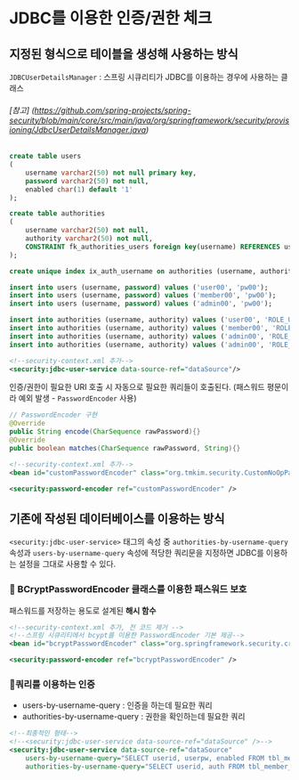 # JDBC를 이용한 인증/권한 체크
## 지정된 형식으로 테이블을 생성해 사용하는 방식
`JDBCUserDetailsManager` : 스프링 시큐리티가 JDBC를 이용하는 경우에 사용하는 클래스   
###### [참고] (https://github.com/spring-projects/spring-security/blob/main/core/src/main/java/org/springframework/security/provisioning/JdbcUserDetailsManager.java)
```sql
create table users
(
    username varchar2(50) not null primary key,
    password varchar2(50) not null,
    enabled char(1) default '1'
);

create table authorities
(
    username varchar2(50) not null,
    authority varchar2(50) not null,
    CONSTRAINT fk_authorities_users foreign key(username) REFERENCES users(username)
);

create unique index ix_auth_username on authorities (username, authority);

insert into users (username, password) values ('user00', 'pw00');
insert into users (username, password) values ('member00', 'pw00');
insert into users (username, password) values ('admin00', 'pw00');

insert into authorities (username, authority) values ('user00', 'ROLE_USER');
insert into authorities (username, authority) values ('member00', 'ROLE_MANAGER');
insert into authorities (username, authority) values ('admin00', 'ROLE_MANAGER');
insert into authorities (username, authority) values ('admin00', 'ROLE_ADMIN');
```
```xml
<!--security-context.xml 추가-->
<security:jdbc-user-service data-source-ref="dataSource"/>
```
인증/권한이 필요한 URI 호출 시 자동으로 필요한 쿼리들이 호출된다. (패스워드 평문이라 예외 발생 - `PasswordEncoder` 사용)
```java
// PasswordEncoder 구현
@Override
public String encode(CharSequence rawPassword){}
@Override
public boolean matches(CharSequence rawPassword, String){}
```
```xml
<!--security-context.xml 추가-->
<bean id="customPasswordEncoder" class="org.tmkim.security.CustomNoOpPasswordEncoder" />

<security:password-encoder ref="customPasswordEncoder" />
```
## 기존에 작성된 데이터베이스를 이용하는 방식
`<security:jdbc-user-service>` 태그의 속성 중 `authorities-by-username-query` 속성과 `users-by-username-query` 속성에 적당한 쿼리문을 지정하면 JDBC를 이용하는 설정을 그대로 사용할 수 있다.

### 🔑 BCryptPasswordEncoder 클래스를 이용한 패스워드 보호
패스워드를 저장하는 용도로 설계된 **해시 함수**
```xml
<!--security-context.xml 추가, 전 코드 제거 -->
<!--스프링 시큐리티에서 bcypt를 이용한 PasswordEncoder 기본 제공-->
<bean id="bcryptPasswordEncoder" class="org.springframework.security.crypto.bcrypt.BCryptPasswordEncoder" />

<security:password-encoder ref="bcryptPasswordEncoder" />
```

### 📃쿼리를 이용하는 인증
- users-by-username-query : 인증을 하는데 필요한 쿼리
- authorities-by-username-query : 권한을 확인하는데 필요한 쿼리
```xml
<!--최종적인 형태-->
<!--<security:jdbc-user-service data-source-ref="dataSource" />-->
<security:jdbc-user-service data-source-ref="dataSource"
    users-by-username-query="SELECT userid, userpw, enabled FROM tbl_member WHERE userid=?"
    authorities-by-username-query="SELECT userid, auth FROM tbl_member_auth WHERE userid=?"/>
```